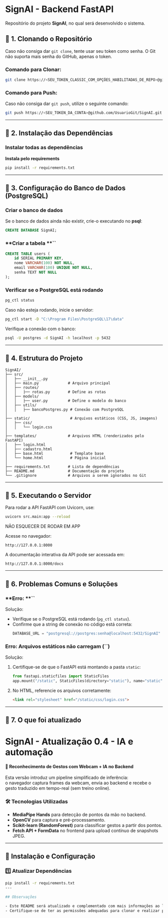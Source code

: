 # **SignAI - Backend FastAPI**

Repositório do projeto **SignAI**, no qual será desenvolvido o sistema.

## **📌 1. Clonando o Repositório**

Caso não consiga dar `git clone`, tente usar seu token como senha. O Git não suporta mais senha do GitHub, apenas o token.

### **Comando para Clonar:**

```bash
git clone https://<SEU_TOKEN_CLASSIC_COM_OPÇÕES_HABILITADAS_DE_REPO>@github.com/Projetct-SignAI/SignAI.git
```

### **Comando para Push:**

Caso não consiga dar `git push`, utilize o seguinte comando:

```bash
git push https://<SEU_TOKEN_DA_CONTA>@github.com/UsuarioGit/SignAI.git
```

---

## **📌 2. Instalação das Dependências**

### **Instalar todas as dependências**

**Instala pelo requirements**

```sh
pip install -r requirements.txt
```

---

## **📌 3. Configuração do Banco de Dados (PostgreSQL)**

### **Criar o banco de dados**

Se o banco de dados ainda não existir, crie-o executando no **psql**:

```sql
CREATE DATABASE SignAI;
```

### **Criar a tabela **``

```sql
CREATE TABLE users (
    id SERIAL PRIMARY KEY,
    nome VARCHAR(100) NOT NULL,
    email VARCHAR(100) UNIQUE NOT NULL,
    senha TEXT NOT NULL
);
```

### **Verificar se o PostgreSQL está rodando**

```sh
pg_ctl status
```

Caso não esteja rodando, inicie o servidor:

```sh
pg_ctl start -D "C:\Program Files\PostgreSQL\17\data"
```

Verifique a conexão com o banco:

```sh
psql -U postgres -d SignAI -h localhost -p 5432
```

---

## **📌 4. Estrutura do Projeto**

```plaintext
SignAI/
├── src/                     
│   ├── __init__.py
│   ├── main.py             # Arquivo principal
│   ├── routes/
│   │   ├── rotas.py        # Define as rotas
│   ├── models/
│   │   ├── user.py         # Define o modelo do banco
│   ├── utils/
│   │   ├── bancoPostgres.py # Conexão com PostgreSQL
│
├── static/                  # Arquivos estáticos (CSS, JS, imagens)
│   ├── css/
│   │   └── login.css
│
├── templates/              # Arquivos HTML (renderizados pelo FastAPI)
│   ├── login.html
│   ├── cadastro.html
│   ├── base.html            # Template base
│   └── home.html            # Página inicial
│
├── requirements.txt        # Lista de dependências
├── README.md               # Documentação do projeto
└── .gitignore              # Arquivos a serem ignorados no Git
```

---

## **📌 5. Executando o Servidor**

Para rodar a API FastAPI com Uvicorn, use:

```sh
uvicorn src.main:app --reload
```
NÃO ESQUECER DE RODAR EM APP

Acesse no navegador:

```
http://127.0.0.1:8000
```

A documentação interativa da API pode ser acessada em:

```
http://127.0.0.1:8000/docs
```

---

## **📌 6. Problemas Comuns e Soluções**

### **Erro: **``

Solução:

- Verifique se o PostgreSQL está rodando (`pg_ctl status`).
- Confirme que a string de conexão no código está correta:
  ```python
  DATABASE_URL = "postgresql://postgres:senha@localhost:5432/SignAI"
  ```

### **Erro: Arquivos estáticos não carregam (**``**)**

Solução:

1. Certifique-se de que o FastAPI está montando a pasta `static`:
   ```python
   from fastapi.staticfiles import StaticFiles
   app.mount("/static", StaticFiles(directory="static"), name="static")
   ```
2. No HTML, referencie os arquivos corretamente:
   ```html
   <link rel="stylesheet" href="/static/css/login.css">
   ```

---

## **📌 7. O que foi atualizado**

# SignAI - Atualização 0.4 - IA e automação 

#### 🤖 Reconhecimento de Gestos com Webcam + IA no Backend

Esta versão introduz um pipeline simplificado de inferência:  
o navegador captura frames da webcam, envia ao backend e recebe o gesto traduzido em tempo-real (sem treino online).

### 🛠 Tecnologias Utilizadas
- **MediaPipe Hands** para detecção de pontos da mão no backend.  
- **OpenCV** para captura e pré-processamento.  
- **Scikit-learn (RandomForest)** para classificar gestos a partir dos pontos.  
- **Fetch API + FormData** no frontend para upload contínuo de snapshots JPEG.

---

## 📌 Instalação e Configuração

### 1️⃣ Atualizar Dependências
```bash
pip install -r requirements.txt
---

## Observações

- Este README será atualizado e complementado com mais informações ao longo do desenvolvimento.
- Certifique-se de ter as permissões adequadas para clonar e realizar push no repositório.
